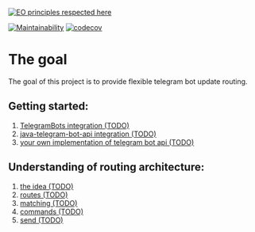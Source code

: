 [![EO principles respected here](https://www.elegantobjects.org/badge.svg)](https://www.elegantobjects.org)

[![Maintainability](https://api.codeclimate.com/v1/badges/1e5c08074d3bc271fbb8/maintainability)](https://codeclimate.com/github/ArtemGet/teleroute/maintainability)
[![codecov](https://codecov.io/gh/ArtemGet/teleroute/graph/badge.svg?token=FCGJORYEN5)](https://codecov.io/gh/ArtemGet/teleroute)

# The goal
The goal of this project is to provide flexible telegram bot update routing.
## Getting started:
1) [TelegramBots integration (TODO)]()
2) [java-telegram-bot-api integration (TODO)]()
3) [your own implementation of telegram bot api (TODO)]()

## Understanding of routing architecture:
1) [the idea (TODO)]()
2) [routes (TODO)]()
3) [matching (TODO)]()
4) [commands (TODO)]()
5) [send (TODO)]()
